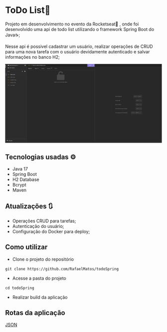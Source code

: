 # ToDo List📃
Projeto em desenvolvimento no evento da Rocketseat🚀 , onde foi desenvolvido uma api de todo list utilizando o framework Spring Boot do Java☕;

Nesse api é possivel cadastrar um usuário, realizar operações de CRUD para uma nova tarefa com o usuário devidamente autenticado e salvar informações no banco H2;

<img src='./src/assets/tela.gif' alt='gif da tela da aplicação Ignite Call'>


## Tecnologias usadas ⚙
  - Java 17
  - Spring Boot
  - H2 Database
  - Bcrypt
  - Maven


## Atualizações 🔃
  - Operações CRUD para tarefas;
  - Autenticação do usuário;
  - Configuração do Docker para deploy;

## Como utilizar
- Clone o projeto do repositório
```
git clone https://github.com/RafaelMatos/todoSpring
```
- Acesse a pasta do projeto
```
cd todoSpring
```
- Realizar build da aplicação

## Rotas da aplicação
<a href="todoSpringRoutes.json">JSON</a>



